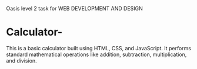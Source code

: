 Oasis level 2 task 
for WEB DEVELOPMENT AND DESIGN

# Calculator-
This is a basic calculator built using HTML, CSS, and JavaScript. It performs standard mathematical operations like addition, subtraction, multiplication, and division. 
